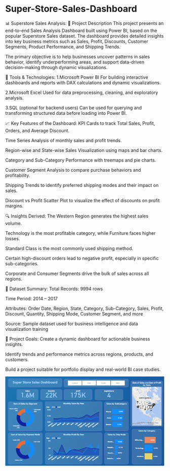 # Super-Store-Sales-Dashboard

📊 Superstore Sales Analysis:
📁 Project Description
This project presents an end-to-end Sales Analysis Dashboard built using Power BI, based on the popular Superstore Sales dataset. The dashboard provides detailed insights into key business metrics such as Sales, Profit, Discounts, Customer Segments, Product Performance, and Shipping Trends.

The primary objective is to help businesses uncover patterns in sales behavior, identify underperforming areas, and support data-driven decision-making through dynamic visualizations.

🧰 Tools & Technologies:
 1.Microsoft Power BI
For building interactive dashboards and reports with DAX calculations and dynamic visualizations.

 2.Microsoft Excel
Used for data preprocessing, cleaning, and exploratory analysis.

 3.SQL (optional for backend users)
Can be used for querying and transforming structured data before loading into Power BI.

📈 Key Features of the Dashboard:
KPI Cards to track Total Sales, Profit, Orders, and Average Discount.

Time Series Analysis of monthly sales and profit trends.

Region-wise and State-wise Sales Visualization using maps and bar charts.

Category and Sub-Category Performance with treemaps and pie charts.

Customer Segment Analysis to compare purchase behaviors and profitability.

Shipping Trends to identify preferred shipping modes and their impact on sales.

Discount vs Profit Scatter Plot to visualize the effect of discounts on profit margins.

🔍 Insights Derived:
The Western Region generates the highest sales volume.

Technology is the most profitable category, while Furniture faces higher losses.

Standard Class is the most commonly used shipping method.

Certain high-discount orders lead to negative profit, especially in specific sub-categories.

Corporate and Consumer Segments drive the bulk of sales across all regions.

📂 Dataset Summary:
Total Records: 9994 rows

Time Period: 2014 – 2017

Attributes: Order Date, Region, State, Category, Sub-Category, Sales, Profit, Discount, Quantity, Shipping Mode, Customer Segment, and more

Source: Sample dataset used for business intelligence and data visualization training

🚀 Project Goals:
Create a dynamic dashboard for actionable business insights.

Identify trends and performance metrics across regions, products, and customers.

Build a project suitable for portfolio display and real-world BI case studies.



![Super Store Sales Dashboard](https://github.com/Devanshu896/Super-Store-Sales/blob/main/Super%20Store%20Sales%20SS..png
)

